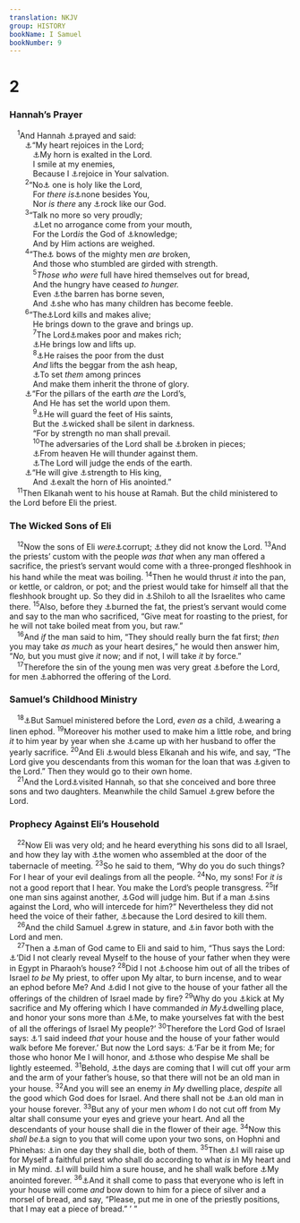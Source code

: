 ```yaml
---
translation: NKJV
group: HISTORY
bookName: I Samuel 
bookNumber: 9
---
```


<div class="title"><h1>2</h1><h3>Hannah’s Prayer</h3></div>
<span class="verse 1sa_2_1"> <sup>1</sup>And Hannah <a data-toggle="tooltip" data-placement="bottom" title="Gen. 24:26, 52">⚓</a>prayed and said:<br/>  <a data-toggle="tooltip" data-placement="bottom" title="Phil. 4:6">⚓</a>“My heart rejoices in the Lord;<br/>   <a data-toggle="tooltip" data-placement="bottom" title="1 Sam. 2:1–10; Ps. 97:11, 12; Luke 1:46–55">⚓</a>My horn is exalted in the Lord.<br/>   I smile at my enemies,<br/>   Because I <a data-toggle="tooltip" data-placement="bottom" title="Ps. 75:10; 89:17, 24; 92:10; 112:9">⚓</a>rejoice in Your salvation.<br/></span>
<span class="verse 1sa_2_2">  <sup>2</sup>“No<a data-toggle="tooltip" data-placement="bottom" title="Ps. 9:14; 13:5; 35:9; Is. 12:2, 3">⚓</a> one is holy like the Lord,<br/>   For <i>there</i> <i>is</i><a data-toggle="tooltip" data-placement="bottom" title="Ex. 15:11; Ps. 86:8; Rev. 15:4">⚓</a>none besides You,<br/>   Nor <i>is</i> <i>there</i> any <a data-toggle="tooltip" data-placement="bottom" title="Deut. 4:35">⚓</a>rock like our God.<br/></span>
<span class="verse 1sa_2_3">  <sup>3</sup>“Talk no more so very proudly;<br/>   <a data-toggle="tooltip" data-placement="bottom" title="Deut. 32:4, 30, 31; 2 Sam. 22:32; Ps. 18:2">⚓</a>Let no arrogance come from your mouth,<br/>   For the Lord<i>is</i> the God of <a data-toggle="tooltip" data-placement="bottom" title="Ps. 94:4">⚓</a>knowledge;<br/>   And by Him actions are weighed.<br/></span>
<span class="verse 1sa_2_4">  <sup>4</sup>“The<a data-toggle="tooltip" data-placement="bottom" title="1 Sam. 16:7">⚓</a> bows of the mighty men <i>are</i> broken,<br/>   And those who stumbled are girded with strength.<br/></span>
<span class="verse 1sa_2_5">   <sup>5</sup><i>Those</i> <i>who</i> <i>were</i> full have hired themselves out for bread,<br/>   And the hungry have ceased <i>to</i> <i>hunger.</i><br/>   Even <a data-toggle="tooltip" data-placement="bottom" title="Ps. 37:15; 46:9">⚓</a>the barren has borne seven,<br/>   And <a data-toggle="tooltip" data-placement="bottom" title="Ps. 113:9">⚓</a>she who has many children has become feeble.<br/></span>
<span class="verse 1sa_2_6">  <sup>6</sup>“The<a data-toggle="tooltip" data-placement="bottom" title="Is. 54:1; Jer. 15:9">⚓</a>Lord kills and makes alive;<br/>   He brings down to the grave and brings up.<br/></span>
<span class="verse 1sa_2_7">   <sup>7</sup>The Lord<a data-toggle="tooltip" data-placement="bottom" title="Deut. 32:39; 2 Kin. 5:7; Job 5:18; (Rev. 1:18)">⚓</a>makes poor and makes rich;<br/>   <a data-toggle="tooltip" data-placement="bottom" title="Deut. 8:17, 18; Job 1:21">⚓</a>He brings low and lifts up.<br/></span>
<span class="verse 1sa_2_8">   <sup>8</sup><a data-toggle="tooltip" data-placement="bottom" title="Job 5:11; Ps. 75:7; James 4:10">⚓</a>He raises the poor from the dust<br/>   <i>And</i> lifts the beggar from the ash heap,<br/>   <a data-toggle="tooltip" data-placement="bottom" title="Job 42:10–12; Ps. 75:7; 113:7; Luke 1:52">⚓</a>To set <i>them</i> among princes<br/>   And make them inherit the throne of glory.<br/>  <a data-toggle="tooltip" data-placement="bottom" title="Job 36:7; Ps. 113:8">⚓</a>“For the pillars of the earth <i>are</i> the Lord’s,<br/>   And He has set the world upon them.<br/></span>
<span class="verse 1sa_2_9">   <sup>9</sup><a data-toggle="tooltip" data-placement="bottom" title="Job 38:4–6; Ps. 75:3; 104:5">⚓</a>He will guard the feet of His saints,<br/>   But the <a data-toggle="tooltip" data-placement="bottom" title="Ps. 37:23, 24; 91:11, 12; 94:18; 121:3; Prov. 3:26; (1 Pet. 1:5)">⚓</a>wicked shall be silent in darkness.<br/>   “For by strength no man shall prevail.<br/></span>
<span class="verse 1sa_2_10">   <sup>10</sup>The adversaries of the Lord shall be <a data-toggle="tooltip" data-placement="bottom" title="(Rom. 3:19)">⚓</a>broken in pieces;<br/>   <a data-toggle="tooltip" data-placement="bottom" title="Ex. 15:6; Ps. 2:9">⚓</a>From heaven He will thunder against them.<br/>   <a data-toggle="tooltip" data-placement="bottom" title="1 Sam. 7:10; 2 Sam. 22:14, 15; Ps. 18:13, 14">⚓</a>The Lord will judge the ends of the earth.<br/>  <a data-toggle="tooltip" data-placement="bottom" title="Ps. 96:13; 98:9; (Matt. 25:31, 32)">⚓</a>“He will give <a data-toggle="tooltip" data-placement="bottom" title="(Matt. 28:18)">⚓</a>strength to His king,<br/>   And <a data-toggle="tooltip" data-placement="bottom" title="Ps. 21:1, 7">⚓</a>exalt the horn of His anointed.”<br/></span>
<span class="verse 1sa_2_11"> <sup>11</sup>Then Elkanah went to his house at Ramah. But the child ministered to the Lord before Eli the priest.<br/></span>
<div class="title"><h3>The Wicked Sons of Eli</h3></div>
<span class="verse 1sa_2_12"> <sup>12</sup>Now the sons of Eli <i>were</i><a data-toggle="tooltip" data-placement="bottom" title="Ps. 89:24">⚓</a>corrupt; <a data-toggle="tooltip" data-placement="bottom" title="Deut. 13:13">⚓</a>they did not know the Lord. </span>
<span class="verse 1sa_2_13"><sup>13</sup>And the priests’ custom with the people <i>was</i> <i>that</i> when any man offered a sacrifice, the priest’s servant would come with a three-pronged fleshhook in his hand while the meat was boiling. </span>
<span class="verse 1sa_2_14"><sup>14</sup>Then he would thrust <i>it</i> into the pan, or kettle, or caldron, or pot; and the priest would take for himself all that the fleshhook brought up. So they did in <a data-toggle="tooltip" data-placement="bottom" title="Judg. 2:10; (Rom. 1:28)">⚓</a>Shiloh to all the Israelites who came there. </span>
<span class="verse 1sa_2_15"><sup>15</sup>Also, before they <a data-toggle="tooltip" data-placement="bottom" title="1 Sam. 1:3">⚓</a>burned the fat, the priest’s servant would come and say to the man who sacrificed, “Give meat for roasting to the priest, for he will not take boiled meat from you, but raw.”<br/></span>
<span class="verse 1sa_2_16"> <sup>16</sup>And <i>if</i> the man said to him, “They should really burn the fat first; <i>then</i> you may take <i>as</i> <i>much</i> as your heart desires,” he would then answer him, “<i>No,</i> but you must give <i>it</i> now; and if not, I will take <i>it</i> by force.”<br/></span>
<span class="verse 1sa_2_17"> <sup>17</sup>Therefore the sin of the young men was very great <a data-toggle="tooltip" data-placement="bottom" title="Lev. 3:3–5, 16">⚓</a>before the Lord, for men <a data-toggle="tooltip" data-placement="bottom" title="Gen. 6:11">⚓</a>abhorred the offering of the Lord.<br/></span>
<div class="title"><h3>Samuel’s Childhood Ministry</h3></div>
<span class="verse 1sa_2_18"> <sup>18</sup><a data-toggle="tooltip" data-placement="bottom" title="(Mal. 2:7–9)">⚓</a>But Samuel ministered before the Lord, <i>even</i> <i>as</i> a child, <a data-toggle="tooltip" data-placement="bottom" title="1 Sam. 2:11; 3:1">⚓</a>wearing a linen ephod. </span>
<span class="verse 1sa_2_19"><sup>19</sup>Moreover his mother used to make him a little robe, and bring <i>it</i> to him year by year when she <a data-toggle="tooltip" data-placement="bottom" title="Ex. 28:4">⚓</a>came up with her husband to offer the yearly sacrifice. </span>
<span class="verse 1sa_2_20"><sup>20</sup>And Eli <a data-toggle="tooltip" data-placement="bottom" title="1 Sam. 1:3, 21">⚓</a>would bless Elkanah and his wife, and say, “The Lord give you descendants from this woman for the loan that was <a data-toggle="tooltip" data-placement="bottom" title="Gen. 14:19">⚓</a>given to the Lord.” Then they would go to their own home.<br/></span>
<span class="verse 1sa_2_21"> <sup>21</sup>And the Lord<a data-toggle="tooltip" data-placement="bottom" title="1 Sam. 1:11, 27, 28">⚓</a>visited Hannah, so that she conceived and bore three sons and two daughters. Meanwhile the child Samuel <a data-toggle="tooltip" data-placement="bottom" title="Gen. 21:1">⚓</a>grew before the Lord.<br/></span>
<div class="title"><h3>Prophecy Against Eli’s Household</h3></div>
<span class="verse 1sa_2_22"> <sup>22</sup>Now Eli was very old; and he heard everything his sons did to all Israel, and how they lay with <a data-toggle="tooltip" data-placement="bottom" title="Judg. 13:24; 1 Sam. 2:26; 3:19–21; Luke 1:80; 2:40">⚓</a>the women who assembled at the door of the tabernacle of meeting. </span>
<span class="verse 1sa_2_23"><sup>23</sup>So he said to them, “Why do you do such things? For I hear of your evil dealings from all the people. </span>
<span class="verse 1sa_2_24"><sup>24</sup>No, my sons! For <i>it</i> <i>is</i> not a good report that I hear. You make the Lord’s people transgress. </span>
<span class="verse 1sa_2_25"><sup>25</sup>If one man sins against another, <a data-toggle="tooltip" data-placement="bottom" title="Ex. 38:8">⚓</a>God will judge him. But if a man <a data-toggle="tooltip" data-placement="bottom" title="Deut. 1:17; 25:1, 2">⚓</a>sins against the Lord, who will intercede for him?” Nevertheless they did not heed the voice of their father, <a data-toggle="tooltip" data-placement="bottom" title="Num. 15:30">⚓</a>because the Lord desired to kill them.<br/></span>
<span class="verse 1sa_2_26"> <sup>26</sup>And the child Samuel <a data-toggle="tooltip" data-placement="bottom" title="Josh. 11:20">⚓</a>grew in stature, and <a data-toggle="tooltip" data-placement="bottom" title="1 Sam. 2:21">⚓</a>in favor both with the Lord and men.<br/></span>
<span class="verse 1sa_2_27"> <sup>27</sup>Then a <a data-toggle="tooltip" data-placement="bottom" title="Prov. 3:4">⚓</a>man of God came to Eli and said to him, “Thus says the Lord: <a data-toggle="tooltip" data-placement="bottom" title="Deut. 33:1; Judg. 13:6; 1 Sam. 9:6; 1 Kin. 13:1">⚓</a>‘Did I not clearly reveal Myself to the house of your father when they were in Egypt in Pharaoh’s house? </span>
<span class="verse 1sa_2_28"><sup>28</sup>Did I not <a data-toggle="tooltip" data-placement="bottom" title="Ex. 4:14–16; 12:1">⚓</a>choose him out of all the tribes of Israel <i>to</i> <i>be</i> My priest, to offer upon My altar, to burn incense, and to wear an ephod before Me? And <a data-toggle="tooltip" data-placement="bottom" title="Ex. 28:1, 4; Num. 16:5">⚓</a>did I not give to the house of your father all the offerings of the children of Israel made by fire? </span>
<span class="verse 1sa_2_29"><sup>29</sup>Why do you <a data-toggle="tooltip" data-placement="bottom" title="Lev. 2:3, 10; 6:16; 7:7, 8, 34, 35; Num. 5:9">⚓</a>kick at My sacrifice and My offering which I have commanded <i>in</i> <i>My</i><a data-toggle="tooltip" data-placement="bottom" title="Deut. 32:15">⚓</a>dwelling place, and honor your sons more than <a data-toggle="tooltip" data-placement="bottom" title="Deut. 12:5; Ps. 26:8">⚓</a>Me, to make yourselves fat with the best of all the offerings of Israel My people?’ </span>
<span class="verse 1sa_2_30"><sup>30</sup>Therefore the Lord God of Israel says: <a data-toggle="tooltip" data-placement="bottom" title="Matt. 10:37">⚓</a>‘I said indeed <i>that</i> your house and the house of your father would walk before Me forever.’ But now the Lord says: <a data-toggle="tooltip" data-placement="bottom" title="Ex. 29:9; Num. 25:13">⚓</a>‘Far be it from Me; for those who honor Me I will honor, and <a data-toggle="tooltip" data-placement="bottom" title="Jer. 18:9, 10">⚓</a>those who despise Me shall be lightly esteemed. </span>
<span class="verse 1sa_2_31"><sup>31</sup>Behold, <a data-toggle="tooltip" data-placement="bottom" title="Ps. 91:14; Mal. 2:9–12">⚓</a>the days are coming that I will cut off your arm and the arm of your father’s house, so that there will not be an old man in your house. </span>
<span class="verse 1sa_2_32"><sup>32</sup>And you will see an enemy <i>in</i> <i>My</i> dwelling place, <i>despite</i> all the good which God does for Israel. And there shall not be <a data-toggle="tooltip" data-placement="bottom" title="1 Sam. 4:11–18; 22:18, 19; 1 Kin. 2:27, 35">⚓</a>an old man in your house forever. </span>
<span class="verse 1sa_2_33"><sup>33</sup>But any of your men <i>whom</i> I do not cut off from My altar shall consume your eyes and grieve your heart. And all the descendants of your house shall die in the flower of their age. </span>
<span class="verse 1sa_2_34"><sup>34</sup>Now this <i>shall</i> <i>be</i><a data-toggle="tooltip" data-placement="bottom" title="Zech. 8:4">⚓</a>a sign to you that will come upon your two sons, on Hophni and Phinehas: <a data-toggle="tooltip" data-placement="bottom" title="1 Sam. 10:7–9; 1 Kin. 13:3">⚓</a>in one day they shall die, both of them. </span>
<span class="verse 1sa_2_35"><sup>35</sup>Then <a data-toggle="tooltip" data-placement="bottom" title="1 Sam. 4:11, 17">⚓</a>I will raise up for Myself a faithful priest <i>who</i> shall do according to what <i>is</i> in My heart and in My mind. <a data-toggle="tooltip" data-placement="bottom" title="1 Kin. 2:35; Ezek. 44:15; (Heb. 2:17; 7:26–28)">⚓</a>I will build him a sure house, and he shall walk before <a data-toggle="tooltip" data-placement="bottom" title="2 Sam. 7:11, 27; 1 Kin. 11:38">⚓</a>My anointed forever. </span>
<span class="verse 1sa_2_36"><sup>36</sup><a data-toggle="tooltip" data-placement="bottom" title="Ps. 18:50">⚓</a>And it shall come to pass that everyone who is left in your house will come <i>and</i> bow down to him for a piece of silver and a morsel of bread, and say, “Please, put me in one of the priestly positions, that I may eat a piece of bread.” ’ ”<br/></span>
